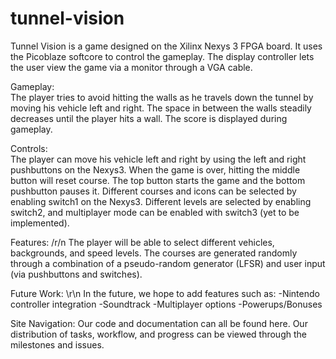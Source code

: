 tunnel-vision
=============
Tunnel Vision is a game designed on the Xilinx Nexys 3 FPGA board.  It uses the Picoblaze
softcore to control the gameplay. The display controller lets the user view the game via a monitor through a  VGA cable. 

Gameplay:  
The player tries to avoid hitting the walls as he travels down the tunnel by moving his vehicle left and right. The space in between the walls steadily decreases until the player hits a wall.  The score is displayed during gameplay.

Controls:   <br />
The player can move his vehicle left and right by using the left and right pushbuttons on the Nexys3.  When the game is over, hitting the middle button will reset course.  The top button starts the game and the bottom pushbutton pauses it. Different courses and icons can be selected by enabling switch1 on the Nexys3. Different levels are selected by enabling switch2, and multiplayer mode can be enabled with switch3 (yet to be implemented).

Features:  /r/n
The player will be able to select different vehicles, backgrounds, and speed levels.  The courses are generated randomly through a combination of a pseudo-random generator (LFSR) and user input (via pushbuttons and switches).

Future Work:  \r\n
In the future, we hope to add features such as:
-Nintendo controller integration
-Soundtrack
-Multiplayer options
-Powerups/Bonuses

Site Navigation:
Our code and documentation can all be found here. Our distribution of tasks, workflow, and progress can be viewed through the milestones and issues.
